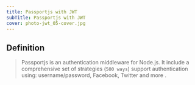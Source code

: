 ```yaml
---
title: Passportjs with JWT
subTitle: Passportjs with JWT
cover: photo-jwt_05-cover.jpg
---
```


## Definition
> Passportjs is an authentication middleware for Node.js. It include a comprehensive set of strategies (`500 ways`) support authentication using: username/password, Facebook, Twitter and more .  